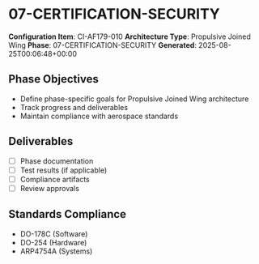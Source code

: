 # 07-CERTIFICATION-SECURITY

**Configuration Item**: CI-AF179-010
**Architecture Type**: Propulsive Joined Wing
**Phase**: 07-CERTIFICATION-SECURITY
**Generated**: 2025-08-25T00:06:48+00:00

## Phase Objectives
- Define phase-specific goals for Propulsive Joined Wing architecture
- Track progress and deliverables
- Maintain compliance with aerospace standards

## Deliverables
- [ ] Phase documentation
- [ ] Test results (if applicable)
- [ ] Compliance artifacts
- [ ] Review approvals

## Standards Compliance
- DO-178C (Software)
- DO-254 (Hardware)
- ARP4754A (Systems)
